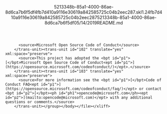 <?xml version="1.0"?><xliff version="1.2" xmlns="urn:oasis:names:tc:xliff:document:1.2" xmlns:xsi="http://www.w3.org/2001/XMLSchema-instance" xsi:schemaLocation="urn:oasis:names:tc:xliff:document:1.2 xliff-core-1.2-transitional.xsd"><file datatype="xml" original="README.md" source-language="en-US" target-language="en-US"><header><tool tool-id="mdxliff" tool-name="mdxliff" tool-version="1.0-dc265c2" tool-company="Microsoft" /><xliffext:skl_file_name xmlns:xliffext="urn:microsoft:content:schema:xliffextensions">5213348b-85a1-4000-86ae-8d6ca7b6f5df4fb7d410a9116e30619a842585725c04b2eec287.skl</xliffext:skl_file_name><xliffext:version xmlns:xliffext="urn:microsoft:content:schema:xliffextensions">1.2</xliffext:version><xliffext:ms.openlocfilehash xmlns:xliffext="urn:microsoft:content:schema:xliffextensions">4fb7d410a9116e30619a842585725c04b2eec287</xliffext:ms.openlocfilehash><xliffext:ms.sourcegitcommit xmlns:xliffext="urn:microsoft:content:schema:xliffextensions">5213348b-85a1-4000-86ae-8d6ca7b6f5df</xliffext:ms.sourcegitcommit><xliffext:ms.lasthandoff xmlns:xliffext="urn:microsoft:content:schema:xliffextensions">05/14/2019</xliffext:ms.lasthandoff><xliffext:ms.openlocfilepath xmlns:xliffext="urn:microsoft:content:schema:xliffextensions">README.md</xliffext:ms.openlocfilepath></header><body><group id="content" extype="content"><trans-unit id="101" translate="yes" xml:space="preserve">
          <source>Microsoft Open Source Code of Conduct</source>
        </trans-unit><trans-unit id="102" translate="yes" xml:space="preserve">
          <source>This project has adopted the <bpt id="p1">[</bpt>Microsoft Open Source Code of Conduct<ept id="p1">](https://opensource.microsoft.com/codeofconduct/)</ept>.</source>
        </trans-unit><trans-unit id="103" translate="yes" xml:space="preserve">
          <source>For more information see the <bpt id="p1">[</bpt>Code of Conduct FAQ<ept id="p1">](https://opensource.microsoft.com/codeofconduct/faq/)</ept> or contact <bpt id="p2">[</bpt><ph id="ph1">opencode@microsoft.com</ph><ept id="p2">](mailto:opencode@microsoft.com)</ept> with any additional questions or comments.</source>
        </trans-unit></group></body></file></xliff>